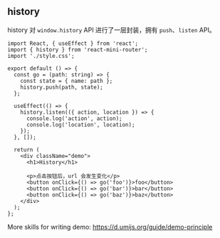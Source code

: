 ## history

history 对 `window.history` API 进行了一层封装，拥有 `push`、`listen` API。

```tsx
import React, { useEffect } from 'react';
import { history } from 'react-mini-router';
import './style.css';

export default () => {
  const go = (path: string) => {
    const state = { name: path };
    history.push(path, state);
  };

  useEffect(() => {
    history.listen(({ action, location }) => {
      console.log('action', action);
      console.log('location', location);
    });
  }, []);

  return (
    <div className="demo">
      <h1>History</h1>

      <p>点击按钮后，url 会发生变化</p>
      <button onClick={() => go('foo')}>foo</button>
      <button onClick={() => go('bar')}>bar</button>
      <button onClick={() => go('baz')}>baz</button>
    </div>
  );
};
```

More skills for writing demo: https://d.umijs.org/guide/demo-principle
